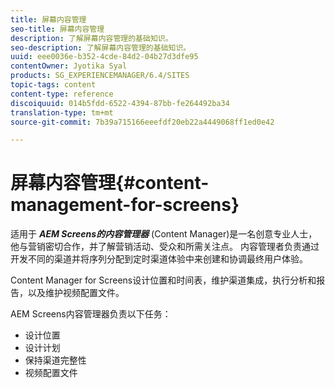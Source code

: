 ```yaml
---
title: 屏幕内容管理
seo-title: 屏幕内容管理
description: 了解屏幕内容管理的基础知识。
seo-description: 了解屏幕内容管理的基础知识。
uuid: eee0036e-b352-4cde-84d2-04b27d3dfe95
contentOwner: Jyotika Syal
products: SG_EXPERIENCEMANAGER/6.4/SITES
topic-tags: content
content-type: reference
discoiquuid: 014b5fdd-6522-4394-87bb-fe264492ba34
translation-type: tm+mt
source-git-commit: 7b39a715166eeefdf20eb22a4449068ff1ed0e42

---
```



# 屏幕内容管理{#content-management-for-screens}

适用于 ***AEM Screens的内容管理器*** (Content Manager)是一名创意专业人士，他与营销密切合作，并了解营销活动、受众和所需关注点。 内容管理者负责通过开发不同的渠道并将序列分配到定时渠道体验中来创建和协调最终用户体验。

Content Manager for Screens设计位置和时间表，维护渠道集成，执行分析和报告，以及维护视频配置文件。

AEM Screens内容管理器负责以下任务：

* 设计位置
* 设计计划
* 保持渠道完整性
* 视频配置文件

